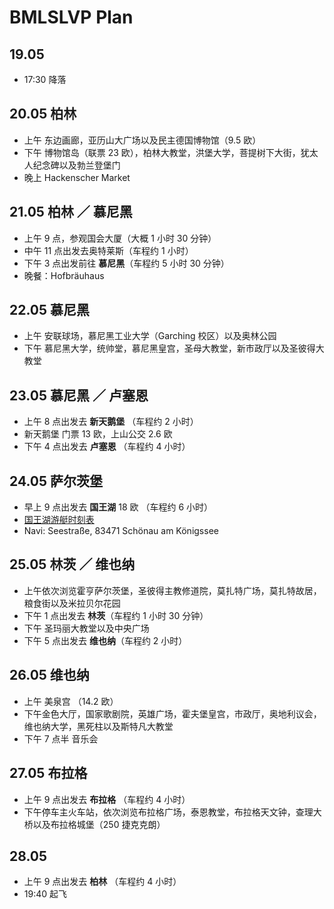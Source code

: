 # BMLSLVP Plan

## 19.05

- 17:30 降落

## 20.05 柏林

- 上午 东边画廊，亚历山大广场以及民主德国博物馆（9.5 欧）
- 下午 博物馆岛（联票 23 欧），柏林大教堂，洪堡大学，菩提树下大街，犹太人纪念碑以及勃兰登堡门
- 晚上 Hackenscher Market

## 21.05 柏林 ／ 慕尼黑

- 上午 9 点，参观国会大厦（大概 1 小时 30 分钟）
- 中午 11 点出发去奥特莱斯（车程约 1 小时）
- 下午 3 点出发前往 **慕尼黑**（车程约 5 小时 30 分钟）
- 晚餐：Hofbräuhaus

## 22.05 慕尼黑

- 上午 安联球场，慕尼黑工业大学（Garching 校区）以及奥林公园
- 下午 慕尼黑大学，统帅堂，慕尼黑皇宫，圣母大教堂，新市政厅以及圣彼得大教堂

## 23.05 慕尼黑 ／ 卢塞恩

- 上午 8 点出发去 **新天鹅堡** （车程约 2 小时）
- 新天鹅堡 门票 13 欧，上山公交 2.6 欧
- 下午 4 点出发去 **卢塞恩** （车程约 4 小时）

## 24.05 萨尔茨堡

- 早上 9 点出发去 **国王湖** 18 欧 （车程约 6 小时）
- [国王湖游艇时刻表](http://www.seenschifffahrt.de/fileadmin/daten/downloads/koenigssee/KS_aktueller_Fahrplan_Sommer.pdf)
- Navi: Seestraße, 83471 Schönau am Königssee

## 25.05 林茨 ／ 维也纳

- 上午依次浏览霍亨萨尔茨堡，圣彼得主教修道院，莫扎特广场，莫扎特故居，粮食街以及米拉贝尔花园
- 下午 1 点出发去 **林茨**（车程约 1 小时 30 分钟）
- 下午 圣玛丽大教堂以及中央广场
- 下午 5 点出发去 **维也纳**（车程约 2 小时）

## 26.05 维也纳

- 上午 美泉宫 （14.2 欧）
- 下午金色大厅，国家歌剧院，英雄广场，霍夫堡皇宫，市政厅，奥地利议会，维也纳大学，黑死柱以及斯特凡大教堂
- 下午 7 点半 音乐会

## 27.05 布拉格

- 上午 9 点出发去 **布拉格** （车程约 4 小时）
- 下午停车主火车站，依次浏览布拉格广场，泰恩教堂，布拉格天文钟，查理大桥以及布拉格城堡（250 捷克克朗）

## 28.05 

- 上午 9 点出发去 **柏林** （车程约 4 小时）
- 19:40 起飞